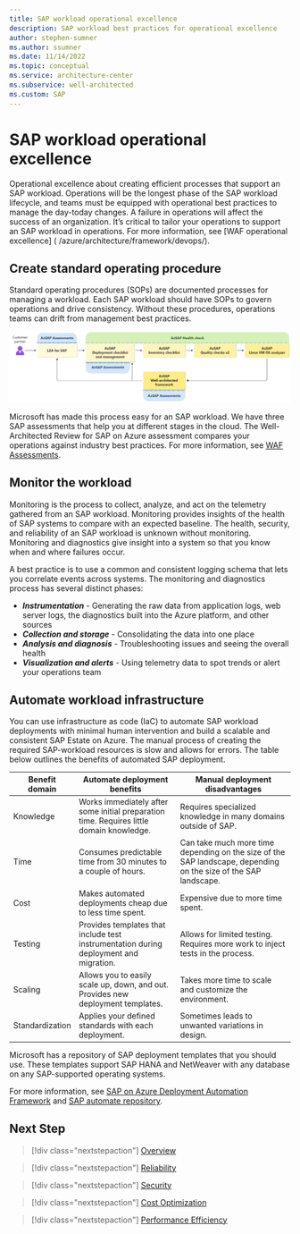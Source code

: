 ```yaml
---
title: SAP workload operational excellence
description: SAP workload best practices for operational excellence
author: stephen-sumner
ms.author: ssumner
ms.date: 11/14/2022
ms.topic: conceptual
ms.service: architecture-center
ms.subservice: well-architected
ms.custom: SAP
---
```


# SAP workload operational excellence

Operational excellence about creating efficient processes that support an SAP workload. Operations will be the longest phase of the SAP workload lifecycle, and teams must be equipped with operational best practices to manage the day-today changes. A failure in operations will affect the success of an organization. It’s critical to tailor your operations to support an SAP workload in operations. For more information, see [WAF operational excellence] ( /azure/architecture/framework/devops/).

## Create standard operating procedure

Standard operating procedures (SOPs) are documented processes for managing a workload. Each SAP workload should have SOPs to govern operations and drive consistency. Without these procedures, operations teams can drift from management best practices.

![The relationship between WAF guidance and an SAP workload](./images/azsap-health-check_highres.png)

Microsoft has made this process easy for an SAP workload. We have three SAP assessments that help you at different stages in the cloud. The Well-Architected Review for SAP on Azure assessment compares your operations against industry best practices. For more information, see [WAF Assessments](/assessments).

## Monitor the workload

Monitoring is the process to collect, analyze, and act on the telemetry gathered from an SAP workload. Monitoring provides insights of the health of SAP systems to compare with an expected baseline. The health, security, and reliability of an SAP workload is unknown without monitoring. Monitoring and diagnostics give insight into a system so that you know when and where failures occur.

A best practice is to use a common and consistent logging schema that lets you correlate events across systems. The monitoring and diagnostics process has several distinct phases:

- ***Instrumentation*** - Generating the raw data from application logs, web server logs, the diagnostics built into the Azure platform, and other sources
- ***Collection and storage*** - Consolidating the data into one place
- ***Analysis and diagnosis*** - Troubleshooting issues and seeing the overall health
- ***Visualization and alerts*** - Using telemetry data to spot trends or alert your operations team

## Automate workload infrastructure

You can use infrastructure as code (IaC) to automate SAP workload deployments with minimal human intervention and build a scalable and consistent SAP Estate on Azure. The manual process of creating the required SAP-workload resources is slow and allows for errors. The table below outlines the benefits of automated SAP deployment.

| Benefit domain | Automate deployment benefits | Manual deployment disadvantages |
| --- | --- | --- |
| Knowledge | Works immediately after some initial preparation time. Requires little domain knowledge.| Requires specialized knowledge in many domains outside of SAP.|
| Time | Consumes predictable time from 30 minutes to a couple of hours.| Can take much more time depending on the size of the SAP landscape, depending on the size of the SAP landscape.|
| Cost | Makes automated deployments cheap due to less time spent.| Expensive due to more time spent.|
| Testing | Provides templates that include test instrumentation during deployment and migration.| Allows for limited testing. Requires more work to inject tests in the process. |
| Scaling | Allows you to easily scale up, down, and out. Provides new deployment templates.| Takes more time to scale and customize the environment.|
| Standardization | Applies your defined standards with each deployment.| Sometimes leads to unwanted variations in design.|

Microsoft has a repository of SAP deployment templates that you should use. These templates support SAP HANA and NetWeaver with any database on any SAP-supported operating systems.

For more information, see [SAP on Azure Deployment Automation Framework](/azure/virtual-machines/workloads/sap/automation-deployment-framework) and [SAP automate repository](https://github.com/Azure/sap-automation).

## Next Step

>[!div class="nextstepaction"]
>[Overview](./overview.md)

>[!div class="nextstepaction"]
>[Reliability](./reliability.md)

>[!div class="nextstepaction"]
>[Security](./security.md)

>[!div class="nextstepaction"]
>[Cost Optimization](./cost-optimization.md)

>[!div class="nextstepaction"]
>[Performance Efficiency](./performance-efficiency.md)
